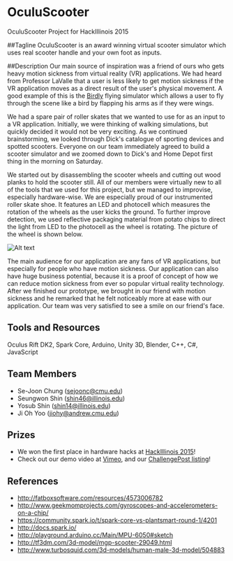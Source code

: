 # OculuScooter
OculuScooter Project for HackIllinois 2015

##Tagline
OculuScooter is an award winning virtual scooter simulator which uses real scooter handle and your own foot as inputs.

##Description
Our main source of inspiration was a friend of ours who gets heavy motion sickness from virtual reality (VR) applications. We had heard from Professor LaValle that a user is less likely to get motion sickness if the VR application moves as a direct result of the user's physical movement. A good example of this is the [Birdly](http://birdly.zhdk.ch/about/) flying simulator which allows a user to fly through the scene like a bird by flapping his arms as if they were wings.

We had a spare pair of roller skates that we wanted to use for as an input to a VR application. Initially, we were thinking of walking simulations, but quickly decided it would not be very exciting. As we continued brainstorming, we looked through Dick's catalogue of sporting devices and spotted scooters. Everyone on our team immediately agreed to build a scooter simulator and we zoomed down to Dick's and Home Depot first thing in the morning on Saturday.

We started out by disassembling the scooter wheels and cutting out wood planks to hold the scooter still. All of our members were virtually new to all of the tools that we used for this project, but we managed to improvise, especially hardware-wise. We are especially proud of our instrumented roller skate shoe. It features an LED and photocell which measures the rotation of the wheels as the user kicks the ground. To further improve detection, we used reflective packaging material from potato chips to direct the light from LED to the photocell as the wheel is rotating. The picture of the wheel is shown below.

![Alt text](https://dl.dropboxusercontent.com/u/16159349/skate_shoe.jpg "Instrumented Skating Shoes")

The main audience for our application are any fans of VR applications, but especially for people who have motion sickness. Our application can also have huge business potential, because it is a proof of concept of how we can reduce motion sickness from ever so popular virtual reality technology. After we finished our prototype, we brought in our friend with motion sickness and he remarked that he felt noticeably more at ease with our application. Our team was very satisfied to see a smile on our friend's face.

## Tools and Resources
Oculus Rift DK2, Spark Core, Arduino, Unity 3D, Blender, C++, C#, JavaScript

## Team Members
- Se-Joon Chung (sejoonc@cmu.edu)
- Seungwon Shin (shin46@illinois.edu)
- Yosub Shin (shin14@illinois.edu)
- Ji Oh Yoo (jiohy@andrew.cmu.edu)

## Prizes
- We won the first place in hardware hacks at [HackIllinois 2015](http://hackillinois.org)!
- Check out our demo video at [Vimeo](https://vimeo.com/120945906), and our [ChallengePost listing](http://hackillinois2015s.challengepost.com/submissions/33881-oculuscooter)!

## References
- http://fatboxsoftware.com/resources/4573006782
- http://www.geekmomprojects.com/gyroscopes-and-accelerometers-on-a-chip/
- https://community.spark.io/t/spark-core-vs-plantsmart-round-1/4201
- http://docs.spark.io/
- http://playground.arduino.cc/Main/MPU-6050#sketch
- http://tf3dm.com/3d-model/mgp-scooter-29049.html
- http://www.turbosquid.com/3d-models/human-male-3d-model/504883
